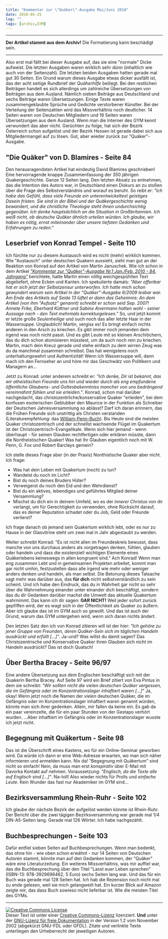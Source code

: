```yaml
---
title: "Kommentar zur \"Quäker\"-Ausgabe Mai/Juni 2010"
date: 2010-05-25
log: ""
tags: [archiv,GYM]
---
```

<hr><b>Der Artikel stammt aus dem Archiv!</b> Die Formatierung kann beschädigt sein.<hr>

Also erst mal fällt bei dieser Ausgabe auf, das sie eine "normale" Dicke aufweist. Die letzten Ausgaben waren wirklich sehr dünn (inhaltlich wie auch von der Seitenzahl). Die letzten beiden Ausgaben hatten gerade mal gut 30 Seiten. Ein Grund warum dieses Ausgabe etwas dicker ausfällt ist, das der acht seitige Rundbrief der <i>Quäherhilfe</i> beiliegt. Bei den restlichen Beiträgen handelt es sich allerdings um zahlreiche Übersetzungen von Beiträgen aus dem Ausland. Nämlich sieben Beiträge aus Deutschland und sechs Beiträge waren Übersetzungen. Einige Texte waren zusammengeklaubte Sprüche und Gedichte verstorbener Künstler. Bei der Verteilung der Seitenzahlen wird das Missverhältnis noch deutlicher. 14 Seiten waren von Deutschen Mitgliedern und 19 Seiten waren Übersetzungen aus dem Ausland. Wenn man die Interner des GYM kennt verwundert das aber nicht. Gerüchten zu folge, hat sich der Bezirk Österreich schon aufgelöst und der Bezirk Hessen ist gerade dabei sich aus Mitgliedermangel auf zu lösen. Gut, aber wieder zurück zur "Quäker"-Ausgabe.


<h2>"Die Quäker" von D. Blamires - Seite 84</h2>

Den herausragendsten Artikel hat eindeutig David Blamires geschrieben! Eine hervorragende knappe Zusammenfassung der 350 jährigen Quakergeschichte. Ganze 12 Seiten lang. Den letzten Absatz zu entnehmen, das die Intention des Autors war, in Deutschland einen Diskurs an zu stoßen über die Frage des Selbstverständnis und worauf es beruht. So reibt er: <i>"Ich habe das Gefühl, dass viele Freunde ein unterentwickeltest geistiges Dasein fristen. Sie sind in der Bibel und der Quäkergeschichte wenig bewandert, und die christliche Theologie steht ihnen undurchsichtig gegenüber. Ich denke hauptsächlich an die Situation in Großbritannien. Ich weiß nicht, ob deutsche Quäker ähnlich urteilen würden. Ich glaube, wir haben es nötig, ernst miteinander über unsere tiefsten Gedanken und Erfahrungen zu reden."</i> 


<h2>Leserbrief von Konrad Tempel - Seite 110</h2>
Ich fürchte nur zu diesem Austausch wird es nicht (mehr) wirklich kommen. Wie "Austausch" unter deutschen Quakern aussieht, sieht man gut an der Reaktion von Konrad auf den Artikel von Martin Januschek. Wie ich schon in dem  Artikel <a href="http://www.the-independent-friend.de/?q=node/608"><i>"Kommentar zur "Quäker"-Ausgabe Nr.1 Jan./Feb. 2010 - 84. Jahrgang"</i></a> berichtete, hatte Martin einen völlig weichgespühlten Text abgeliefert, ohne Ecken und Kanten. Ich spekulierte damals: <i>"Aber offenbar hat er sich jetzt der Selbstzensur unterworfen. Ich hatte mich schon gewundert warum sein Artikel in der "Quäker"-Ausgabe 6/2009 lesbar war. Am Ende des Artikels auf Seide 13 lüftet er dann das Geheimnis: An dem Artikel (von ihm "Aufsatz" genannt) schreibt er schon seid Sep. 2007! Annete Frike, Eberhard Küttner und Sabine Aivermann hatten wohl - seiner Aussage nach - den Text mehrmals korrekturgelesen."</i> So, und jetzt kommt er letzte große <i>Seulenheilige</i> und such noch das aller letzte Haar in der Wassersuppe. Unglaublich! Martin, vergiss es! Es bringt einfach nichts anderen in den Arsch zu kriechen. Es gibt immer noch jemanden dem irgend was noch nicht passt. Und es gibt Leute mit so kleinen Arschlöchern, das du dich schon atomisieren müsstest, um da auch noch rein zu kriechen. Martin, mach dein Kreuz gerade und stehe einfach zu dem wirren Zeug was du da manchmal zusammen schreibst. Das hat wenigstens noch unterhaltungswehrt und Authentizität! Wenn ich Wassersuppe will, dann mach ich den Fernseher an und höre mir das Geschwätz von Politikern und Managern an...

Jetzt zu Konrad: unter anderem schreibt er: <i>"Ich denke, Dir ist bekannt, das wir atheistischen Freunde uns hin und wieder durch als eng empfundene öffentliche Glaubens- und Gottesbekenntniss mancher von uns bedrängend vereinnahmt fühlen und sie erleiden."</i>. Konrad, schon mal darüber nachgedacht, das christozentrliche/konservative Quaker "erleiden", bei dem konfusen esoterischen Geblubber den Maurice in der Funktion als Schreiber der Deutschen Jahresversammlung so ablässt? Darf ich daran erinnern, das die Frühen Freunde sich unstrittig als Christen verstanden (Literaturempfehlung: das <a href="http://www.the-independent-friend.de/?q=node/550">William-Penn-Buch</a>). Bis Heute sind die meisten Quaker christozentrisch und der schnellst wachsende Flügel im Quakertum ist der Christozentrisch-Evangelikale. Wenn sich hier jemand - wenn überhaupt - für seinen Glauben rechtfertigen oder erklären müsste, dann die Nontheistischen Quaker! Was hat Ihr Glauben eigentlich noch mit W. Penn, G. Fox und Robert Barclays gemein? 

Ich stelle dieses Frage aber (in der Praxis) Nonthistische Quaker aber nicht. Ich frage: 
<ul>
<li>Was hat dein Leben mit Quakertum (noch) zu tun?</li>
<li>Wandelst du noch im Licht?</li>
<li>Bist du noch deines Bruders Hüter?</li>
<li>Verweigerst du noch den Eid und den Wehrdienst?</li>
<li>Bist du ein aktives, lebendiges und geführtes Mitglied deiner Versammlung?</li>
<li>Mischst du dich ein in deinem Umfeld, wo es der <i>innerer Christus</i> von dir verlangt, um für Gerechtigkeit zu verwenden, ohne Rücksicht darauf, das es deiner Reputation schadet oder du Job, Geld oder Freunde verlierst?</li>
</ul>
Ich frage danach ob jemand sein Quakertum wirklich lebt, oder es nur zu Hause in der Glasvitrine steht um zwei mal in Jahr abgestaubt zu werden.

Weiter schreibt Konrad: </i>"Es ist nicht allen im Freundeskreis bewusst, dass manche von uns durchaus anders als vorgetragen denken, fühlen, glauben oder handeln und dass die existenziell wichtigen Elemente eines Quäkerlebens keineswegs in allen kongruent sind."</i> Ach Konrad! Wenn man eng zusammen Lebt und in gemeinsamen Projekten arbeitet, kommt man gar nicht umhin, festzustellen dass alle irgend wie mehr oder weniger anders denken und handeln, als man selbst. Die Betonung dieses Tatsache sagt mehr was darüber aus, das <b>für dich</b> nicht selbstverständlich zu sein scheint. Und ich habe den Eindruck, das du in Wahrheit gar nicht so sehr über die Wahrnehmung einander unter einander dich beschäftigt, sondern das du dir Gedanken darüber machst die Umwelt das aktuelle Quakertum wahrnimmt. Das kann ich dir sagen: <b>GAR NICHT!</b> Weil jeder sofort zurück gepfiffen wird, der es wagt sich in der Öffentlichkeit als Quaker zu äußern. Aber ich glaube das ist im GYM auch so gewollt. Und das ist auch der Grund, warum das GYM untergehen wird, wenn sich daran nichts ändert.

Den letzten Satz den ich von Konrad zitieren will ist der hier: <i>"Ich gehöre zu jener Gruppe von Freunden, deren Quäker-Sein sich im täglichen Handeln ausdrückt und erfüllt [...]"</i>. Ja-und? Was willst du damit sagen? Das Christozentrische und Konservative Quaker ihren Glauben sich nicht im Handeln ausdrückt? Das ist doch Quatsch!

<h2>Über Bertha Bracey - Seite 96/97</h2>
Eine andere Übersetzung aus dem Englischen beschäftigt sich mit der Quakerin Bertha Bracey. Auf Seite 97 wird ein Brief zitiert von Eva Pintus in dem sie schreibt: <i>"Wir sollten nicht die vielen deutschen Quäker vergessen, die im Gefängnis oder im Konzentrationslager inhaftiert waren [...]"</i> Ja, okay! Wenn jetzt noch die Namen der <i>vielen</i> deutschen Quäker, die im Gefängnis oder im Konzentrationslager inhaftiert waren  genannt würden, könnte man sich ihrer gedenken. Allein, mir fallen da keine ein. Es gab da ein paar vereinzelte, die für ein paar Stunden von der Gestapo verhört wurden. ...Aber inhaftiert im Gefängnis oder im Konzentrationslager wusste ich jetzt nicht.


<h2>Begegnung mit Quäkertum - Seite 98</h2>
Das ist die Überschrift eines Kastens, wo für ein Online-Seminar geworben wird. Da würde ich dann er eine Web-Adresse erwarten, wo man sich näher informieren und anmelden kann. Nix da! "Begegnung mit Quäkertum" sind nicht so einfach! Nein, da muss man erst <i>konspirativ</i> über E-Mail mit Davorka Kontakt auf nehmen. Voraussetzung: <i>"Englisch, da die Texte alle auf Englisch sind [...]"</i>. Na-toll! Also wieder nichts für Prolls und <i>einfache Leute</i>. Kein Wunder das fast nur Akademiker im GYM sind...

<h2>Bezirksversammlung Rhein-Ruhr - Seite 102</h2>
Ich glaube der nächste Bezirk der aufgelöst werden könnte ist Rhein-Ruhr. Der Bericht über die zwei tägigen Bezirksversammlung war gerade mal 1/4 DIN-A5-Seiten lang. Gerade mal 126 Wörter. Ich habe nachgezählt.

<h2>Buchbesprechungen - Seite 103</h2>
Dafür entfiel sieben Seiten auf Buchbesprechungen. Wenn man bedenkt, das ohne hin - wie oben schon erwähnt - nur 14 Seiten von Deutschen Autoren stammt, könnte man auf den Gedanken kommen, der "Quäker" wäre eine Literaturzeitung. Ein weiteres Missverhältnis, was mir auffiel war, das die Buchbesprechung über den Titel "Lasst euer Leben sprechen" (ISBN-13: 978-3929696462, 5 Euro) sechs Seiten lang war. Und das für ein Buch was gerade mal 128 Seiten hat. Ich hab die Rezension noch nicht mal zu ende gelesen, weil sie mich gelangweilt hat. Ein kurzer Blick auf Amazon zeigte mir, das dass Buch sowieso nicht lieferbar ist. Wie die meisten Titel des GYMs. 



<hr />
<a href="http://creativecommons.org/licenses/by-sa/3.0/de/" rel="license"><img src="http://i.creativecommons.org/l/by-sa/3.0/de/88x31.png" style="border-width: 0pt;" alt="Creative Commons License" /></a><br />
Dieser <span rel="dc:type" href="http://purl.org/dc/dcmitype/Text" xmlns:dc="http://purl.org/dc/elements/1.1/">Text</span> ist unter einer <a href="http://creativecommons.org/licenses/by-sa/3.0/de/" rel="license">Creative Commons-Lizenz</a> lizenziert. <b>Und</b> unter der <a href="http://de.wikipedia.org/wiki/GFDL">GNU-Lizenz f&uuml;r freie Dokumentation</a> in der Version 1.2 vom November 2002 (abgek&uuml;rzt GNU-FDL oder GFDL). Zitate und verlinkte Texte unterliegen den Urheberrecht der jeweiligen Autoren.
